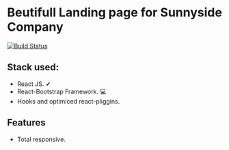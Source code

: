 # Beutifull Landing page for Sunnyside Company

[![Build Status](https://travis-ci.org/joemccann/dillinger.svg?branch=master)](https://travis-ci.org/joemccann/dillinger)

## Stack used:

- React JS. ✔︎
- React-Bootstrap Framework. 💻
- Hooks and optimiced react-pliggins.
## Features
- Total responsive.


